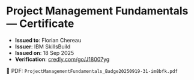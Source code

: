 # Project Management Fundamentals — Certificate

- **Issued to**: Florian Chereau  
- **Issuer**: IBM SkillsBuild  
- **Issued on**: 18 Sep 2025  
- **Verification**: [credly.com/go/J18007yg](https://www.credly.com/go/J18007yg)  

📄 PDF: `ProjectManagementFundamentals_Badge20250919-31-im8bfk.pdf`
